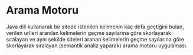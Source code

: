 # Arama Motoru
Java dili kullanarak bir sitede istenilen kelimenin kaç defa geçtiğini bulan, verilen urlleri aranılan kelimelerin geçme sayılarına göre skorlayarak sıralayan ve aynı şekilde siteleri aranan kelimelerin geçme sayılarına göre skorlayarak sıralayan (semantik analiz yaparak) arama motoru uygulaması.


